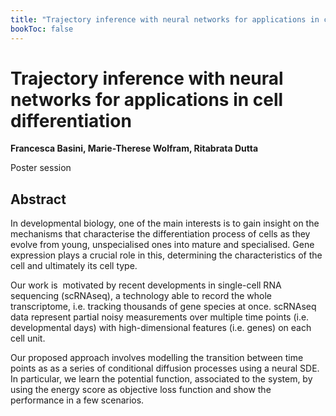 ```yaml
---
title: "Trajectory inference with neural networks for applications in cell differentiation"
bookToc: false
---
```


# Trajectory inference with neural networks for applications in cell differentiation

**Francesca Basini, Marie-Therese Wolfram, Ritabrata Dutta**

Poster session



## Abstract

In developmental biology, one of the main interests is to gain insight on the mechanisms that characterise the differentiation process of cells as they evolve from young, unspecialised ones into mature and specialised. Gene expression plays a crucial role in this, determining the characteristics of the cell and ultimately its cell type. 

Our work is  motivated by recent developments in single-cell RNA sequencing (scRNAseq), a technology able to record the whole transcriptome, i.e. tracking thousands of gene species at once. scRNAseq data represent partial noisy measurements over multiple time points (i.e. developmental days) with high-dimensional features (i.e. genes) on each cell unit. 

Our proposed approach involves modelling the transition between time points as as a series of conditional diffusion processes using a neural SDE. In particular, we learn the potential function, associated to the system, by using the energy score as objective loss function and show the performance in a few scenarios.


